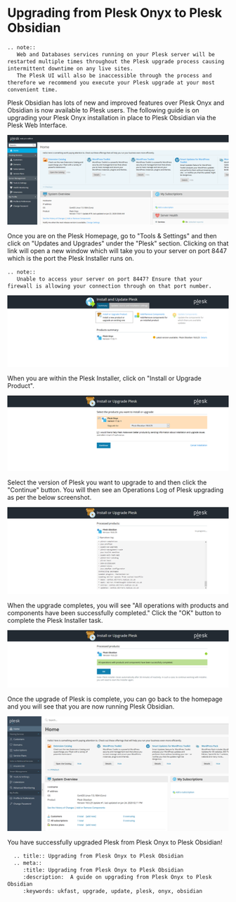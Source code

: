 # Upgrading from Plesk Onyx to Plesk Obsidian

```eval_rst
.. note::
   Web and Databases services running on your Plesk server will be restarted multiple times throughout the Plesk upgrade process causing intermittent downtime on any live sites.
   The Plesk UI will also be inaccessible through the process and therefore we recommend you execute your Plesk upgrade at your most convenient time.
```

Plesk Obsidian has lots of new and improved features over Plesk Onyx and Obsidian is now available to Plesk users.
The following guide is on upgrading your Plesk Onyx installation in place to Plesk Obsidian via the Plesk Web Interface.

![Plesk Homepage](files/plesk_homepage.PNG)

Once you are on the Plesk Homepage, go to "Tools & Settings" and then click on "Updates and Upgrades" under the "Plesk" section.
Clicking on that link will open a new window which will take you to your server on port 8447 which is the port the Plesk Installer runs on.

```eval_rst
.. note::
   Unable to access your server on port 8447? Ensure that your firewall is allowing your connection through on that port number. 
```

![Plesk Updates or Upgrades](files/plesk_updatesandupgrades.PNG)

When you are within the Plesk Installer, click on "Install or Upgrade Product".

![Plesk Install or Upgrade](files/plesk_installorupgrade.PNG)

Select the version of Plesk you want to upgrade to and then click the "Continue" button.
You will then see an Operations Log of Plesk upgrading as per the below screenshot.

![Plesk Upgrading](files/plesk_pleskupgrading.PNG)

When the upgrade completes, you will see "All operations with products and components have been successfully completed."
Click the "OK" button to complete the Plesk Installer task.

![Plesk Upgrade Complete](files/plesk_pleskupgradecomplete.PNG)

Once the upgrade of Plesk is complete, you can go back to the homepage and you will see that you are now running Plesk Obsidian.

![Plesk Obsidian Homepage](files/plesk_obsidianhomepage.PNG)

You have successfully upgraded Plesk from Plesk Onyx to Plesk Obsidian!

```eval_rst
  .. title:: Upgrading from Plesk Onyx to Plesk Obsidian
  .. meta::
     :title: Upgrading from Plesk Onyx to Plesk Obsidian
     :description:  A guide on upgrading from Plesk Onyx to Plesk Obsidian
     :keywords: ukfast, upgrade, update, plesk, onyx, obsidian
```
